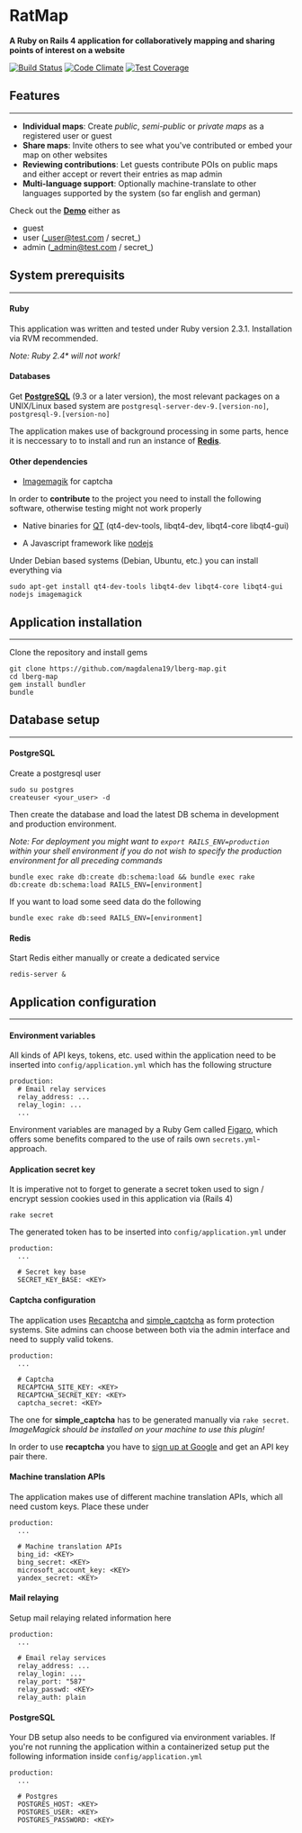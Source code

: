 # **RatMap**

**A Ruby on Rails 4 application for collaboratively mapping and sharing points of interest on a website**

  
  [![Build Status](https://travis-ci.org/magdalena19/lberg-map.svg?branch=master)](https://travis-ci.org/magdalena19/lberg-map)
  [![Code Climate](https://codeclimate.com/github/magdalena19/lberg-map/badges/gpa.svg)](https://codeclimate.com/github/magdalena19/lberg-map)
  [![Test Coverage](https://codeclimate.com/github/magdalena19/lberg-map/badges/coverage.svg)](https://codeclimate.com/github/magdalena19/lberg-map/coverage)

## **Features**
---

* **Individual maps**: Create _public_, _semi-public_ or _private maps_ as a registered user or guest
* **Share maps**: Invite others to see what you've contributed or embed your map on other websites
* **Reviewing contributions**: Let guests contribute POIs on public maps and either accept or revert their entries as map admin
* **Multi-language support**: Optionally machine-translate to other languages supported by the system (so far english and german)

Check out the **[Demo](https://korner.lynx.uberspace.de)** either as
* guest 
* user (_user@test.com / secret_)
* admin (_admin@test.com / secret_)
  
## **System prerequisits**
---
  
  #### **Ruby**
  
  This application was written and tested under Ruby version 2.3.1. Installation via RVM recommended.

  _Note: Ruby 2.4* will not work!_
  
  #### **Databases**
   
  Get **[PostgreSQL](https://www.postgresql.org/)** (9.3 or a later version), the most relevant packages on a UNIX/Linux based system are `postgresql-server-dev-9.[version-no]`, `postgresql-9.[version-no]`

  The application makes use of background processing in some parts, hence it is neccessary to to install and run an instance of **[Redis](https://redis.io/)**.
  
  #### **Other dependencies**
  
  * [Imagemagik](https://www.imagemagick.org/) for captcha
  
  In order to **contribute** to the project you need to install the following software, otherwise testing might not work properly
  
  * Native binaries for [QT](https://www.qt.io/) (qt4-dev-tools, libqt4-dev, libqt4-core libqt4-gui)
  
  * A Javascript framework like [nodejs](https://nodejs.org/)
 
  
   
  Under Debian based systems (Debian, Ubuntu, etc.) you can install everything via

    sudo apt-get install qt4-dev-tools libqt4-dev libqt4-core libqt4-gui nodejs imagemagick
   

## **Application installation**
---

Clone the repository and install gems

```
git clone https://github.com/magdalena19/lberg-map.git
cd lberg-map
gem install bundler
bundle
```

## **Database setup**
---


#### **PostgreSQL**
Create a postgresql user

    sudo su postgres
    createuser <your_user> -d
   
Then create the database and load the latest DB schema in development and production environment.

_Note: For deployment you might want to `export RAILS_ENV=production` within your shell environment if you do not wish to specify the production environment for all preceding commands_

    bundle exec rake db:create db:schema:load && bundle exec rake db:create db:schema:load RAILS_ENV=[environment]
    
If you want to load some seed data do the following

    bundle exec rake db:seed RAILS_ENV=[environment]


#### **Redis**
Start Redis either manually or create a dedicated service
```
redis-server &  
```

## **Application configuration**
---


#### **Environment variables**
All kinds of API keys, tokens, etc. used within the application need to be inserted into `config/application.yml` which has the following structure

```
production:
  # Email relay services
  relay_address: ...
  relay_login: ...
  ...
```

Environment variables are managed by a Ruby Gem called [Figaro](https://github.com/laserlemon/figaro), which offers some benefits compared to the use of rails own `secrets.yml`-approach.

#### **Application secret key**

It is imperative not to forget to generate a secret token used to sign / encrypt session cookies used in this application via (Rails 4)

    rake secret

The generated token has to be inserted into
`config/application.yml` under 

```
production:
  ...
  
  # Secret key base
  SECRET_KEY_BASE: <KEY>
```

####  **Captcha configuration**
The application uses [Recaptcha](https://github.com/ambethia/recaptcha) and [simple_captcha](https://github.com/galetahub/simple-captcha) as form protection systems. Site admins can choose between both via the admin interface and need to supply valid tokens.

```
production:
  ...
  
  # Captcha
  RECAPTCHA_SITE_KEY: <KEY>
  RECAPTCHA_SECRET_KEY: <KEY>
  captcha_secret: <KEY>
```
  
The one for **simple_captcha** has to be generated manually via `rake secret`. _ImageMagick should be installed on your machine to use this plugin!_

In order to use **recaptcha** you have to [sign up at Google]() and get an API key pair there.

#### **Machine translation APIs**
The application makes use of different machine translation APIs, which all need custom keys. Place these under

```
production:
  ...
  
  # Machine translation APIs
  bing_id: <KEY>
  bing_secret: <KEY>
  microsoft_account_key: <KEY>
  yandex_secret: <KEY>
```

#### **Mail relaying**
Setup mail relaying related information here
```
production:
  ...
  
  # Email relay services
  relay_address: ...
  relay_login: ...
  relay_port: "587"
  relay_passwd: <KEY>
  relay_auth: plain
```

#### **PostgreSQL**
Your DB setup also needs to be configured via environment variables. If you're not running the application within a containerized setup put the following information inside `config/application.yml`

```
production:
  ...
  
  # Postgres
  POSTGRES_HOST: <KEY>
  POSTGRES_USER: <KEY>
  POSTGRES_PASSWORD: <KEY>

```

